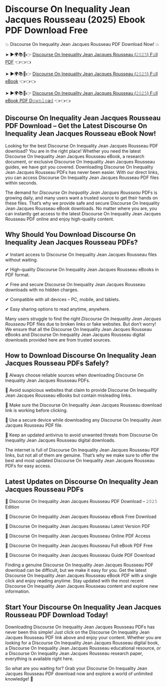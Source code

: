 # Discourse On Inequality Jean Jacques Rousseau (2025) Ebook PDF Download Free

💥 Discourse On Inequality Jean Jacques Rousseau PDF Download Now! 💥

➤ ►🌍📚📱👉 [Discourse On Inequality Jean Jacques Rousseau (𝟸𝟶𝟸𝟻) F𝚞ll PDF](https://getpdf.xyz/discourse-on-inequality-jean-jacques-rousseau) 👈👈👈


➤ ►🌍📚📱👉 [Discourse On Inequality Jean Jacques Rousseau (𝟸𝟶𝟸𝟻) F𝚞ll eBook](https://getpdf.xyz/discourse-on-inequality-jean-jacques-rousseau) 👈👈👈


➤ ►🌍📚📱👉 [Discourse On Inequality Jean Jacques Rousseau (𝟸𝟶𝟸𝟻) F𝚞ll eBook PDF D𝚘𝚠𝚗𝚕𝚘a𝚍](https://getpdf.xyz/discourse-on-inequality-jean-jacques-rousseau) 👈👈👈


## Discourse On Inequality Jean Jacques Rousseau PDF Download – Get the Latest Discourse On Inequality Jean Jacques Rousseau eBook Now!

Looking for the best Discourse On Inequality Jean Jacques Rousseau PDF download? You are in the right place! Whether you need the latest Discourse On Inequality Jean Jacques Rousseau eBook, a research document, or exclusive Discourse On Inequality Jean Jacques Rousseau guides, we have got you covered. Downloading Discourse On Inequality Jean Jacques Rousseau PDFs has never been easier. With our direct links, you can access Discourse On Inequality Jean Jacques Rousseau PDF files within seconds.

The demand for *Discourse On Inequality Jean Jacques Rousseau* PDFs is growing daily, and many users want a trusted source to get their hands on these files. That’s why we provide safe and secure Discourse On Inequality Jean Jacques Rousseau eBook downloads. No matter where you are, you can instantly get access to the latest Discourse On Inequality Jean Jacques Rousseau PDF online and enjoy high-quality content.

## Why Should You Download Discourse On Inequality Jean Jacques Rousseau PDFs?

✔ Instant access to Discourse On Inequality Jean Jacques Rousseau files without waiting.

✔ High-quality Discourse On Inequality Jean Jacques Rousseau eBooks in PDF format.

✔ Free and secure Discourse On Inequality Jean Jacques Rousseau downloads with no hidden charges.

✔ Compatible with all devices – PC, mobile, and tablets.

✔ Easy sharing options to read anytime, anywhere.

Many users struggle to find the right *Discourse On Inequality Jean Jacques Rousseau* PDF files due to broken links or fake websites. But don’t worry! We ensure that all the Discourse On Inequality Jean Jacques Rousseau eBooks and Discourse On Inequality Jean Jacques Rousseau digital downloads provided here are from trusted sources.

## How to Download Discourse On Inequality Jean Jacques Rousseau PDFs Safely?

📌 Always choose reliable sources when downloading Discourse On Inequality Jean Jacques Rousseau PDFs.

📌 Avoid suspicious websites that claim to provide Discourse On Inequality Jean Jacques Rousseau eBooks but contain misleading links.

📌 Make sure the Discourse On Inequality Jean Jacques Rousseau download link is working before clicking.

📌 Use a secure device while downloading any Discourse On Inequality Jean Jacques Rousseau PDF file.

📌 Keep an updated antivirus to avoid unwanted threats from Discourse On Inequality Jean Jacques Rousseau digital downloads.

The internet is full of Discourse On Inequality Jean Jacques Rousseau PDF links, but not all of them are genuine. That’s why we make sure to offer the best and most updated Discourse On Inequality Jean Jacques Rousseau PDFs for easy access.

## Latest Updates on Discourse On Inequality Jean Jacques Rousseau PDFs

🔹 Discourse On Inequality Jean Jacques Rousseau PDF Download – 𝟸𝟶𝟸𝟻 Edition

🔹 Discourse On Inequality Jean Jacques Rousseau eBook Free Download

🔹 Discourse On Inequality Jean Jacques Rousseau Latest Version PDF

🔹 Discourse On Inequality Jean Jacques Rousseau Online PDF Access

🔹 Discourse On Inequality Jean Jacques Rousseau Full eBook PDF Free

🔹 Discourse On Inequality Jean Jacques Rousseau Guide PDF Download

Finding a genuine Discourse On Inequality Jean Jacques Rousseau PDF download can be difficult, but we make it easy for you. Get the latest Discourse On Inequality Jean Jacques Rousseau eBook PDF with a single click and enjoy reading anytime. Stay updated with the most recent Discourse On Inequality Jean Jacques Rousseau content and explore new information.

## Start Your Discourse On Inequality Jean Jacques Rousseau PDF Download Today!

Downloading Discourse On Inequality Jean Jacques Rousseau PDFs has never been this simple! Just click on the Discourse On Inequality Jean Jacques Rousseau PDF link above and enjoy your content. Whether you are looking for a Discourse On Inequality Jean Jacques Rousseau digital book, a Discourse On Inequality Jean Jacques Rousseau educational resource, or a Discourse On Inequality Jean Jacques Rousseau research paper, everything is available right here.

So what are you waiting for? Grab your Discourse On Inequality Jean Jacques Rousseau PDF download now and explore a world of unlimited knowledge! 🚀